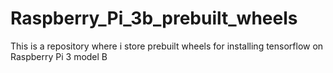 # Raspberry_Pi_3b_prebuilt_wheels
This is a repository where i store prebuilt wheels for installing tensorflow on Raspberry Pi 3 model B
